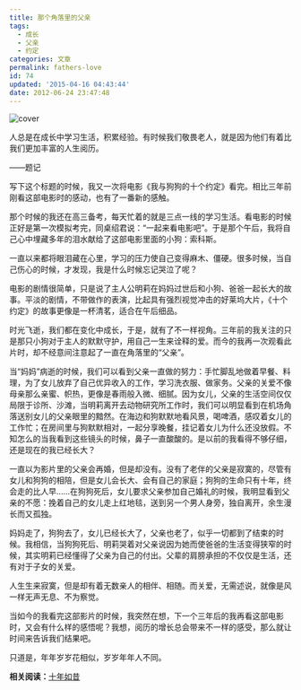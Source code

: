 ```yaml
---
title: 那个角落里的父亲
tags:
  - 成长
  - 父亲
  - 约定
categories: 文章
permalink: fathers-love
id: 74
updated: '2015-04-16 04:43:44'
date: 2012-06-24 23:47:48
---
```


![cover](https://cat.yufan.me/cats/0112418Qd.jpg)

人总是在成长中学习生活，积累经验。有时候我们敬畏老人，就是因为他们有着比我们更加丰富的人生阅历。

——题记

写下这个标题的时候，我又一次将电影《我与狗狗的十个约定》看完。相比三年前刚看这部电影时的感动，也有了一番新的感触。

那个时候的我还在高三备考，每天忙着的就是三点一线的学习生活。看电影的时候正好是第一次模拟考完，同桌绍君说：“一起来看电影吧”。于是那个午后，我将自己心中埋藏多年的泪水献给了这部电影里面的小狗：索科斯。

一直以来都将眼泪藏在心里，学习的压力使自己变得麻木、僵硬。很多时候，当自己伤心的时候，才发现，我是什么时候忘记哭泣了呢？

<!--more-->

电影的剧情很简单，只是说了主人公明莉在妈妈过世后和小狗、爸爸一起长大的故事。平淡的剧情，不带做作的表演，比起具有强烈视觉冲击的好莱坞大片，《十个约定》的故事更像是一杯清茗，适合在午后细品。

时光飞逝，我们都在变化中成长，于是，就有了不一样视角。三年前的我关注的只是那只小狗对于主人的默默守护，用自己一生来诠释的爱。而今的我再一次观看此片时，却不经意间注意起了一直在角落里的“父亲”。

当“妈妈”病逝的时候，我们可以看到父亲一直做的努力：手忙脚乱地做着早餐、料理，为了女儿放弃了自己优异收入的工作，学习洗衣服、做家务。父亲的关爱不像母亲那么亲蜜、帜热，更像是春雨般入微、细腻。因为女儿，父亲的生活空间仅仅局限于诊所、沙滩，当明莉离开去动物研究所工作时，我们可以明显看到在机场角落送别女儿的父亲眼里的黯然。在海边和狗默默地看风景，喝啤酒，感叹着女儿的工作忙；在房间里与狗默默相对，一起分享晚餐，挂记着女儿为什么还没放假。不知怎么的当我看到这些镜头的时候，鼻子一直酸酸的。是以前的我看得不够仔细，还是现在的我已经长大？

一直以为影片里的父亲会再婚，但是却没有。没有了老伴的父亲是寂寞的，尽管有女儿和狗狗的相陪，但是女儿会长大、会有自己的家庭；狗狗的生命只有十年，终会走的比人早……在狗狗死后，女儿要求父亲参加自己婚礼的时候，我明显看到父亲的不愿：挽着自己的女儿走上红地毯，送到另一个男人身旁，独自离开，余生漫长而又孤独。

妈妈走了，狗狗去了，女儿已经长大了，父亲也老了，似乎一切都到了结束的时候。我相信，当狗狗死后、明莉哭着对父亲说因为她而使爸爸的生活变得狭窄的时候，其实明莉已经懂得了父亲为自己的付出。父辈的肩膀承担的不仅仅是生活，还有对于子女的关爱。

人生生来寂寞，但是却有着无数亲人的相伴、相随。而关爱，无需述说，就像是风一样无声无息、不为察觉。

当如今的我看完这部影片的时候，我突然在想，下一个三年后的我再看这部电影时，又会有什么样的感悟呢？我想，阅历的增长总会带来不一样的感受，那么就让时间来告诉我们结果吧。

只道是，年年岁岁花相似，岁岁年年人不同。

**相关阅读：**[十年如昔](http://yufan.me/the-story-of-time/ "光阴的故事")
